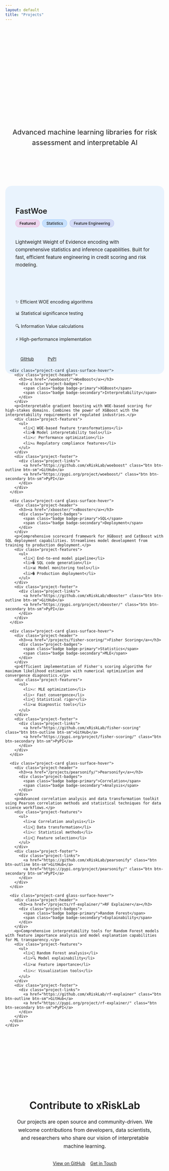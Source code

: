 ```yaml
---
layout: default
title: "Projects"
---
```


<section class="projects-hero">
  <div class="container">
    <h1 class="projects-title">Open Source Projects</h1>
    <p class="projects-subtitle">Advanced machine learning libraries for risk assessment and interpretable AI</p>
  </div>
</section>

<section class="projects-section">
  <div class="container">
    <div class="projects-grid">
      <div class="project-card glass-surface-hover featured">
        <div class="project-header">
          <h3><a href="/fastwoe/">FastWoe</a></h3>
          <div class="project-badges">
            <span class="badge badge-featured">Featured</span>
            <span class="badge badge-primary">Statistics</span>
            <span class="badge badge-secondary">Feature Engineering</span>
          </div>
        </div>
        <p>Lightweight Weight of Evidence encoding with comprehensive statistics and inference capabilities. Built for fast, efficient feature engineering in credit scoring and risk modeling.</p>
        <div class="project-features">
          <ul>
            <li>✨ Efficient WOE encoding algorithms</li>
            <li>📊 Statistical significance testing</li>
            <li>🔍 Information Value calculations</li>
            <li>⚡ High-performance implementation</li>
          </ul>
        </div>
        <div class="project-footer">
          <div class="project-links">
            <a href="https://github.com/xRiskLab/fastwoe" class="btn btn-outline btn-sm">GitHub</a>
            <a href="https://pypi.org/project/fastwoe/" class="btn btn-secondary btn-sm">PyPI</a>
          </div>
        </div>
      </div>

      <div class="project-card glass-surface-hover">
        <div class="project-header">
          <h3><a href="/woeboost/">WoeBoost</a></h3>
          <div class="project-badges">
            <span class="badge badge-primary">XGBoost</span>
            <span class="badge badge-secondary">Interpretability</span>
          </div>
        </div>
        <p>Interpretable gradient boosting with WOE-based scoring for high-stakes domains. Combines the power of XGBoost with the interpretability requirements of regulated industries.</p>
        <div class="project-features">
          <ul>
            <li>🎯 WOE-based feature transformations</li>
            <li>� Model interpretability tools</li>
            <li>📈 Performance optimization</li>
            <li>⚖️ Regulatory compliance features</li>
          </ul>
        </div>
        <div class="project-footer">
          <div class="project-links">
            <a href="https://github.com/xRiskLab/woeboost" class="btn btn-outline btn-sm">GitHub</a>
            <a href="https://pypi.org/project/woeboost/" class="btn btn-secondary btn-sm">PyPI</a>
          </div>
        </div>
      </div>

      <div class="project-card glass-surface-hover">
        <div class="project-header">
          <h3><a href="/xbooster/">xBooster</a></h3>
          <div class="project-badges">
            <span class="badge badge-primary">SQL</span>
            <span class="badge badge-secondary">Deployment</span>
          </div>
        </div>
        <p>Comprehensive scorecard framework for XGBoost and CatBoost with SQL deployment capabilities. Streamlines model development from training to production deployment.</p>
        <div class="project-features">
          <ul>
            <li>🚀 End-to-end model pipeline</li>
            <li>� SQL code generation</li>
            <li>📊 Model monitoring tools</li>
            <li>� Production deployment</li>
          </ul>
        </div>
        <div class="project-footer">
          <div class="project-links">
            <a href="https://github.com/xRiskLab/xBooster" class="btn btn-outline btn-sm">GitHub</a>
            <a href="https://pypi.org/project/xbooster/" class="btn btn-secondary btn-sm">PyPI</a>
          </div>
        </div>
      </div>

      <div class="project-card glass-surface-hover">
        <div class="project-header">
          <h3><a href="/projects/fisher-scoring/">Fisher Scoring</a></h3>
          <div class="project-badges">
            <span class="badge badge-primary">Statistics</span>
            <span class="badge badge-secondary">MLE</span>
          </div>
        </div>
        <p>Efficient implementation of Fisher's scoring algorithm for maximum likelihood estimation with numerical optimization and convergence diagnostics.</p>
        <div class="project-features">
          <ul>
            <li>📈 MLE optimization</li>
            <li>⚡ Fast convergence</li>
            <li>🔬 Statistical rigor</li>
            <li>📊 Diagnostic tools</li>
          </ul>
        </div>
        <div class="project-footer">
          <div class="project-links">
            <a href="https://github.com/xRiskLab/fisher-scoring" class="btn btn-outline btn-sm">GitHub</a>
            <a href="https://pypi.org/project/fisher-scoring/" class="btn btn-secondary btn-sm">PyPI</a>
          </div>
        </div>
      </div>

      <div class="project-card glass-surface-hover">
        <div class="project-header">
          <h3><a href="/projects/pearsonify/">Pearsonify</a></h3>
          <div class="project-badges">
            <span class="badge badge-primary">Correlation</span>
            <span class="badge badge-secondary">Analysis</span>
          </div>
        </div>
        <p>Advanced correlation analysis and data transformation toolkit using Pearson correlation methods and statistical techniques for data science workflows.</p>
        <div class="project-features">
          <ul>
            <li>📊 Correlation analysis</li>
            <li>🔄 Data transformation</li>
            <li>📈 Statistical methods</li>
            <li>🎯 Feature selection</li>
          </ul>
        </div>
        <div class="project-footer">
          <div class="project-links">
            <a href="https://github.com/xRiskLab/pearsonify" class="btn btn-outline btn-sm">GitHub</a>
            <a href="https://pypi.org/project/pearsonify/" class="btn btn-secondary btn-sm">PyPI</a>
          </div>
        </div>
      </div>

      <div class="project-card glass-surface-hover">
        <div class="project-header">
          <h3><a href="/projects/rf-explainer/">RF Explainer</a></h3>
          <div class="project-badges">
            <span class="badge badge-primary">Random Forest</span>
            <span class="badge badge-secondary">Explainability</span>
          </div>
        </div>
        <p>Comprehensive interpretability tools for Random Forest models with feature importance analysis and model explanation capabilities for ML transparency.</p>
        <div class="project-features">
          <ul>
            <li>🌲 Random Forest analysis</li>
            <li>🔍 Model explainability</li>
            <li>📊 Feature importance</li>
            <li>📈 Visualization tools</li>
          </ul>
        </div>
        <div class="project-footer">
          <div class="project-links">
            <a href="https://github.com/xRiskLab/rf-explainer" class="btn btn-outline btn-sm">GitHub</a>
            <a href="https://pypi.org/project/rf-explainer/" class="btn btn-secondary btn-sm">PyPI</a>
          </div>
        </div>
      </div>
    </div>
  </div>
</section>

<section class="projects-contribute">
  <div class="container">
    <div class="contribute-content">
      <h2>Contribute to xRiskLab</h2>
      <p>Our projects are open source and community-driven. We welcome contributions from developers, data scientists, and researchers who share our vision of interpretable machine learning.</p>
      <div class="contribute-buttons">
        <a href="https://github.com/xRiskLab" class="btn btn-primary">View on GitHub</a>
        <a href="/contact/" class="btn btn-secondary">Get in Touch</a>
      </div>
    </div>
  </div>
</section>

<style>
.projects-hero {
  background: transparent;
  padding: 80px 0 40px;
  text-align: center;
}

.projects-title {
  font-size: clamp(2.5rem, 6vw, 3.5rem);
  font-weight: 700;
  margin-bottom: 24px;
  color: var(--text-primary);
  background: var(--primary-gradient);
  -webkit-background-clip: text;
  -webkit-text-fill-color: transparent;
  background-clip: text;
}

.projects-subtitle {
  font-size: clamp(1.125rem, 3vw, 1.375rem);
  color: var(--text-secondary);
  max-width: 700px;
  margin: 0 auto;
  line-height: 1.5;
}

.projects-section {
  padding: 80px 0;
}

.projects-grid {
  display: grid;
  grid-template-columns: repeat(auto-fit, minmax(380px, 1fr));
  gap: 32px;
}

.project-card {
  background: var(--surface-glass);
  backdrop-filter: var(--blur-amount);
  -webkit-backdrop-filter: var(--blur-amount);
  border: 1px solid var(--border-glass);
  border-radius: 20px;
  padding: 32px;
  transition: all 0.4s cubic-bezier(0.4, 0, 0.2, 1);
  position: relative;
  overflow: hidden;
  display: flex;
  flex-direction: column;
  height: 100%;
}

.project-card.featured {
  border-color: var(--accent-blue);
  background: rgba(0, 122, 255, 0.08);
}

.project-card::before {
  content: '';
  position: absolute;
  top: 0;
  left: 0;
  right: 0;
  height: 1px;
  background: var(--primary-gradient);
  transform: translateX(-100%);
  transition: transform 0.6s cubic-bezier(0.4, 0, 0.2, 1);
}

.project-card:hover::before {
  transform: translateX(0);
}

.project-card:hover {
  transform: translateY(-8px);
  background: var(--surface-glass-hover);
  box-shadow: var(--shadow-glass);
}

.project-header {
  margin-bottom: 20px;
}

.project-header h3 {
  font-size: 1.5rem;
  font-weight: 600;
  margin-bottom: 12px;
  color: var(--text-primary);
  transition: all 0.3s ease;
}

.project-header h3 a {
  color: inherit;
  text-decoration: none;
  transition: all 0.3s ease;
}

.project-card:hover .project-header h3 {
  background: var(--primary-gradient);
  -webkit-background-clip: text;
  -webkit-text-fill-color: transparent;
  background-clip: text;
}

.project-badges {
  display: flex;
  gap: 8px;
  flex-wrap: wrap;
}

.badge {
  padding: 4px 12px;
  border-radius: 12px;
  font-size: 12px;
  font-weight: 500;
}

.badge-primary {
  background: rgba(0, 122, 255, 0.15);
  color: var(--accent-blue);
  border: 1px solid rgba(0, 122, 255, 0.2);
}

.badge-secondary {
  background: rgba(88, 86, 214, 0.15);
  color: var(--accent-purple);
  border: 1px solid rgba(88, 86, 214, 0.2);
}

.badge-featured {
  background: rgba(255, 45, 146, 0.15);
  color: var(--accent-pink);
  border: 1px solid rgba(255, 45, 146, 0.2);
  font-weight: 600;
}

.project-card p {
  color: var(--text-secondary);
  margin-bottom: 24px;
  line-height: 1.6;
  font-size: 15px;
  flex-grow: 1;
}

.project-features {
  margin-bottom: 24px;
}

.project-features ul {
  list-style: none;
  padding: 0;
  margin: 0;
}

.project-features li {
  color: var(--text-secondary);
  font-size: 14px;
  padding: 8px 0;
  border-bottom: 1px solid rgba(255, 255, 255, 0.05);
  transition: color 0.3s ease;
}

.project-features li:last-child {
  border-bottom: none;
}

.project-features li:hover {
  color: var(--text-primary);
}

.project-footer {
  margin-top: auto;
}

.project-links {
  display: flex;
  gap: 12px;
  flex-wrap: wrap;
}

.btn-sm {
  padding: 8px 16px;
  font-size: 13px;
  border-radius: 8px;
}

.projects-contribute {
  background: var(--surface-glass);
  backdrop-filter: var(--blur-amount);
  -webkit-backdrop-filter: var(--blur-amount);
  border: 1px solid var(--border-glass);
  border-radius: 20px;
  margin: 40px auto;
  max-width: 800px;
  padding: 48px 32px;
  text-align: center;
}

.contribute-content h2 {
  font-size: 2rem;
  font-weight: 600;
  margin-bottom: 20px;
  color: var(--text-primary);
}

.contribute-content p {
  color: var(--text-secondary);
  margin-bottom: 32px;
  line-height: 1.6;
  font-size: 16px;
}

.contribute-buttons {
  display: flex;
  gap: 16px;
  justify-content: center;
  flex-wrap: wrap;
}

@media (max-width: 768px) {
  .projects-grid {
    grid-template-columns: 1fr;
    gap: 24px;
  }

  .project-card {
    padding: 24px;
  }

  .contribute-buttons {
    flex-direction: column;
    align-items: center;
  }

  .projects-contribute {
    margin: 40px 16px;
    padding: 32px 24px;
  }
}
</style>
